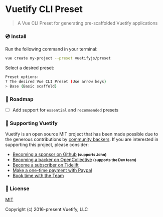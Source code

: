 # Vuetify CLI Preset
> A Vue CLI Preset for generating pre-scaffolded Vuetify applications

### 💿 Install

Run the following command in your terminal:
```bash
vue create my-project --preset vuetifyjs/preset
```

Select a desired preset:
```bash
Preset options:
? The desired Vue CLI Preset (Use arrow keys)
> Base (Basic scaffold)
```

### 🚚 Roadmap
- [ ] Add support for `essential` and `recommended` presets

### 💪 Supporting Vuetify
<p>Vuetify is an open source MIT project that has been made possible due to the generous contributions by <a href="https://github.com/vuetifyjs/vuetify/blob/dev/BACKERS.md">community backers</a>. If you are interested in supporting this project, please consider:</p>

<ul>
  <li>
    <a href="https://github.com/users/johnleider/sponsorship">Becoming a sponsor on Github</a>
    <strong><small>(supports John)</small></strong>
  </li>
  <li>
    <a href="https://opencollective.com/vuetify">Becoming a backer on OpenCollective</a>
    <strong><small>(supports the Dev team)</small></strong>
  </li>
  <li>
    <a href="https://tidelift.com/subscription/npm/vuetify?utm_source=vuetify&utm_medium=referral&utm_campaign=readme">Become a subscriber on Tidelift</a>
  </li>
  <li>
    <a href="https://paypal.me/vuetify">Make a one-time payment with Paypal</a>
  </li>
  <li>
    <a href="https://vuetifyjs.com/getting-started/consulting-and-support?ref=github">Book time with the Team</a>
  </li>
</ul>

### 📑 License
[MIT](http://opensource.org/licenses/MIT)

Copyright (c) 2016-present Vuetify, LLC
